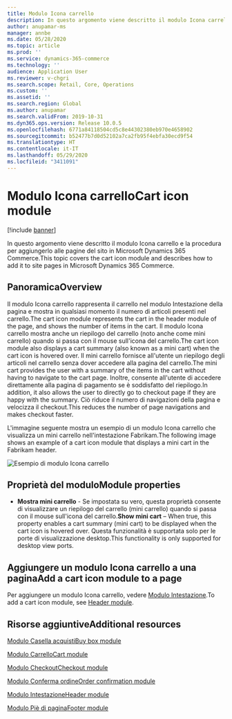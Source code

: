 ```yaml
---
title: Modulo Icona carrello
description: In questo argomento viene descritto il modulo Icona carrello e la procedura per aggiungerlo alle pagine del sito in Microsoft Dynamics 365 Commerce.
author: anupamar-ms
manager: annbe
ms.date: 05/28/2020
ms.topic: article
ms.prod: ''
ms.service: dynamics-365-commerce
ms.technology: ''
audience: Application User
ms.reviewer: v-chgri
ms.search.scope: Retail, Core, Operations
ms.custom: ''
ms.assetid: ''
ms.search.region: Global
ms.author: anupamar
ms.search.validFrom: 2019-10-31
ms.dyn365.ops.version: Release 10.0.5
ms.openlocfilehash: 6771a84118504cd5c8e44302380eb970e4658902
ms.sourcegitcommit: b52477b7d0d52102a7ca2fb95f4ebfa30ecd9f54
ms.translationtype: HT
ms.contentlocale: it-IT
ms.lasthandoff: 05/29/2020
ms.locfileid: "3411091"
---
```

# <a name="cart-icon-module"></a><span data-ttu-id="19d6b-103">Modulo Icona carrello</span><span class="sxs-lookup"><span data-stu-id="19d6b-103">Cart icon module</span></span>

[!include [banner](includes/banner.md)]

<span data-ttu-id="19d6b-104">In questo argomento viene descritto il modulo Icona carrello e la procedura per aggiungerlo alle pagine del sito in Microsoft Dynamics 365 Commerce.</span><span class="sxs-lookup"><span data-stu-id="19d6b-104">This topic covers the cart icon module and describes how to add it to site pages in Microsoft Dynamics 365 Commerce.</span></span>

## <a name="overview"></a><span data-ttu-id="19d6b-105">Panoramica</span><span class="sxs-lookup"><span data-stu-id="19d6b-105">Overview</span></span>

<span data-ttu-id="19d6b-106">Il modulo Icona carrello rappresenta il carrello nel modulo Intestazione della pagina e mostra in qualsiasi momento il numero di articoli presenti nel carrello.</span><span class="sxs-lookup"><span data-stu-id="19d6b-106">The cart icon module represents the cart in the header module of the page, and shows the number of items in the cart.</span></span> <span data-ttu-id="19d6b-107">Il modulo Icona carrello mostra anche un riepilogo del carrello (noto anche come mini carrello) quando si passa con il mouse sull'icona del carrello.</span><span class="sxs-lookup"><span data-stu-id="19d6b-107">The cart icon module also displays a cart summary (also known as a mini cart) when the cart icon is hovered over.</span></span> <span data-ttu-id="19d6b-108">Il mini carrello fornisce all'utente un riepilogo degli articoli nel carrello senza dover accedere alla pagina del carrello.</span><span class="sxs-lookup"><span data-stu-id="19d6b-108">The mini cart provides the user with a summary of the items in the cart without having to navigate to the cart page.</span></span> <span data-ttu-id="19d6b-109">Inoltre, consente all'utente di accedere direttamente alla pagina di pagamento se è soddisfatto del riepilogo.</span><span class="sxs-lookup"><span data-stu-id="19d6b-109">In addition, it also allows the user to directly go to checkout page if they are happy with the summary.</span></span> <span data-ttu-id="19d6b-110">Ciò riduce il numero di navigazioni della pagina e velocizza il checkout.</span><span class="sxs-lookup"><span data-stu-id="19d6b-110">This reduces the number of page navigations and makes checkout faster.</span></span> 

<span data-ttu-id="19d6b-111">L'immagine seguente mostra un esempio di un modulo Icona carrello che visualizza un mini carrello nell'intestazione Fabrikam.</span><span class="sxs-lookup"><span data-stu-id="19d6b-111">The following image shows an example of a cart icon module that displays a mini cart in the Fabrikam header.</span></span>

![Esempio di modulo Icona carrello](./media/ecommerce-Minicart.PNG)

## <a name="module-properties"></a><span data-ttu-id="19d6b-113">Proprietà del modulo</span><span class="sxs-lookup"><span data-stu-id="19d6b-113">Module properties</span></span>

- <span data-ttu-id="19d6b-114">**Mostra mini carrello** - Se impostata su vero, questa proprietà consente di visualizzare un riepilogo del carrello (mini carrello) quando si passa con il mouse sull'icona del carrello.</span><span class="sxs-lookup"><span data-stu-id="19d6b-114">**Show mini cart** – When true, this property enables a cart summary (mini cart) to be displayed when the cart icon is hovered over.</span></span> <span data-ttu-id="19d6b-115">Questa funzionalità è supportata solo per le porte di visualizzazione desktop.</span><span class="sxs-lookup"><span data-stu-id="19d6b-115">This functionality is only supported for desktop view ports.</span></span>


## <a name="add-a-cart-icon-module-to-a-page"></a><span data-ttu-id="19d6b-116">Aggiungere un modulo Icona carrello a una pagina</span><span class="sxs-lookup"><span data-stu-id="19d6b-116">Add a cart icon module to a page</span></span>

<span data-ttu-id="19d6b-117">Per aggiungere un modulo Icona carrello, vedere [Modulo Intestazione](author-header-module.md).</span><span class="sxs-lookup"><span data-stu-id="19d6b-117">To add a cart icon module, see [Header module](author-header-module.md).</span></span>


## <a name="additional-resources"></a><span data-ttu-id="19d6b-118">Risorse aggiuntive</span><span class="sxs-lookup"><span data-stu-id="19d6b-118">Additional resources</span></span>

[<span data-ttu-id="19d6b-119">Modulo Casella acquisti</span><span class="sxs-lookup"><span data-stu-id="19d6b-119">Buy box module</span></span>](add-buy-box.md)

[<span data-ttu-id="19d6b-120">Modulo Carrello</span><span class="sxs-lookup"><span data-stu-id="19d6b-120">Cart module</span></span>](add-cart-module.md)

[<span data-ttu-id="19d6b-121">Modulo Checkout</span><span class="sxs-lookup"><span data-stu-id="19d6b-121">Checkout module</span></span>](add-checkout-module.md)

[<span data-ttu-id="19d6b-122">Modulo Conferma ordine</span><span class="sxs-lookup"><span data-stu-id="19d6b-122">Order confirmation module</span></span>](order-confirmation-module.md)

[<span data-ttu-id="19d6b-123">Modulo Intestazione</span><span class="sxs-lookup"><span data-stu-id="19d6b-123">Header module</span></span>](author-header-module.md)

[<span data-ttu-id="19d6b-124">Modulo Piè di pagina</span><span class="sxs-lookup"><span data-stu-id="19d6b-124">Footer module</span></span>](author-footer-module.md)
